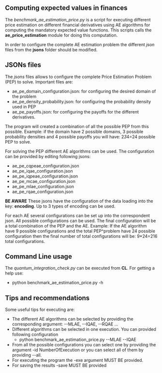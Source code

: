 ## Computing expected values in finances 

The *benchmark\_ae\_estimation\_price.py* is a script for executing different price estimation on different financial derivatives using AE algorithms for computing the mandatory expected value functions.
This scripts calls the **ae\_price\_estimation** module for doing this computation.

In order to configure the complete AE estimation problem the different *json* files from the **jsons** folder should be modified.

## JSONs files

The *jsons* files allows to configure the complete Price Estimation Problem (PEP) to solve. Important files are:

* ae\_pe\_domain\_configuration.json: for configuring the desired domain of the problem
* ae\_pe\_density\_probability.json: for configuring the probability density used in PEP
* ae\_pe\_payoffs.json: for configuring the payoffs for the different derivatives.

The program will created a combination of all the possible PEP from this possible. 
Example: if the domain have 2 possible domains, 3 possible probability densities and 4 possible payoffs you will have: 2*3*4=24 possible PEP to solve.

For solving the PEP different AE algorithms can be used. The configuration can be provided by editing following jsons: 

* ae\_pe\_cqpeae\_configuration.json
* ae\_pe\_iqae\_configuration.json
* ae\_pe\_iqpeae\_configuration.json
* ae\_pe\_mcae\_configuration.json
* ae\_pe\_mlae\_configuration.json
* ae\_pe\_rqae\_configuration.json

**BE AWARE** These jsons have the configuration of the data loading into the key: **encoding**. Up to 3 types of encoding can be used. 

For each AE several configurations can be set up into the correspondent json. All possible configurations can be used. The final configuration will be a total combination of the PEP and the AE. Example: If the AE algorithm have 9 possible configurations and the total PEP^problem have 24 possible configuration then the final number of total configurations will be: 9*24=216 total configurations.

## Command Line usage

The *quantum_integration_check.py* can be executed from **CL**. For getting a help use:

* python  benchmark\_ae\_estimation\_price.py -h

## Tips and recommendations 

Some useful tips for executing are:

* The different AE algorithms can be selected by providing the corresponding argument: --MLAE, --IQAE, --RQAE ... 
* Different algorithms can be selected in one execution. You can provided following configuration 
    * python  benchmark\_ae\_estimation\_price.py --MLAE --IQAE 
* From all the possible configurations you can select one by providing the argument -id NumberOfExecution or you can select all of them by providing --all.    
* For executing the program the -exe argument MUST BE provided.
* For saving the results -save MUST BE provided


